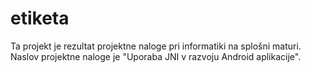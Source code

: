 # etiketa

Ta projekt je rezultat projektne naloge pri informatiki na splošni maturi.
Naslov projektne naloge je "Uporaba JNI v razvoju Android aplikacije".
